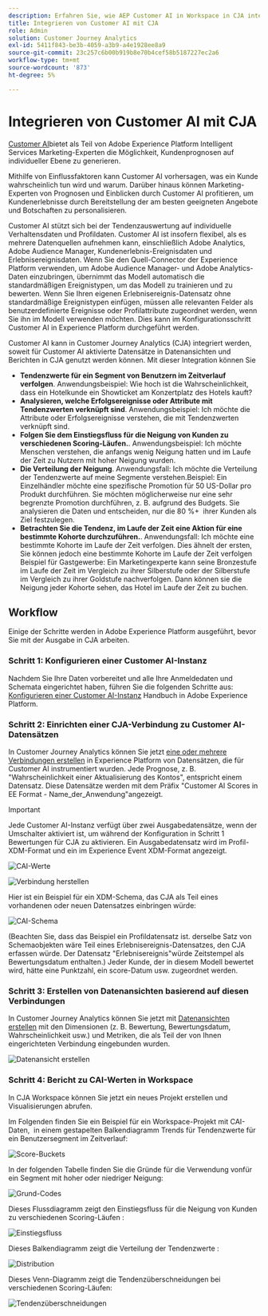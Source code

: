 ```yaml
---
description: Erfahren Sie, wie AEP Customer AI in Workspace in CJA integriert wird.
title: Integrieren von Customer AI mit CJA
role: Admin
solution: Customer Journey Analytics
exl-id: 5411f843-be3b-4059-a3b9-a4e1928ee8a9
source-git-commit: 23c257c6b00b919b8e70b4cef58b5187227ec2a6
workflow-type: tm+mt
source-wordcount: '873'
ht-degree: 5%

---
```


# Integrieren von Customer AI mit CJA

[Customer AI](https://experienceleague.adobe.com/docs/experience-platform/intelligent-services/customer-ai/overview.html?lang=en)bietet als Teil von Adobe Experience Platform Intelligent Services Marketing-Experten die Möglichkeit, Kundenprognosen auf individueller Ebene zu generieren.

Mithilfe von Einflussfaktoren kann Customer AI vorhersagen, was ein Kunde wahrscheinlich tun wird und warum. Darüber hinaus können Marketing-Experten von Prognosen und Einblicken durch Customer AI profitieren, um Kundenerlebnisse durch Bereitstellung der am besten geeigneten Angebote und Botschaften zu personalisieren.

Customer AI stützt sich bei der Tendenzauswertung auf individuelle Verhaltensdaten und Profildaten. Customer AI ist insofern flexibel, als es mehrere Datenquellen aufnehmen kann, einschließlich Adobe Analytics, Adobe Audience Manager, Kundenerlebnis-Ereignisdaten und Erlebnisereignisdaten. Wenn Sie den Quell-Connector der Experience Platform verwenden, um Adobe Audience Manager- und Adobe Analytics-Daten einzubringen, übernimmt das Modell automatisch die standardmäßigen Ereignistypen, um das Modell zu trainieren und zu bewerten. Wenn Sie Ihren eigenen Erlebnisereignis-Datensatz ohne standardmäßige Ereignistypen einfügen, müssen alle relevanten Felder als benutzerdefinierte Ereignisse oder Profilattribute zugeordnet werden, wenn Sie ihn im Modell verwenden möchten. Dies kann im Konfigurationsschritt Customer AI in Experience Platform durchgeführt werden. &#x200B;

Customer AI kann in Customer Journey Analytics (CJA) integriert werden, soweit für Customer AI aktivierte Datensätze in Datenansichten und Berichten in CJA genutzt werden können. Mit dieser Integration können Sie

* **Tendenzwerte für ein Segment von Benutzern im Zeitverlauf verfolgen**. Anwendungsbeispiel: Wie hoch ist die Wahrscheinlichkeit, dass ein Hotelkunde ein Showticket am Konzertplatz des Hotels kauft?
* **Analysieren, welche Erfolgsereignisse oder Attribute mit Tendenzwerten verknüpft sind**. &#x200B;Anwendungsbeispiel: Ich möchte die Attribute oder Erfolgsereignisse verstehen, die mit Tendenzwerten verknüpft sind.
* **Folgen Sie dem Einstiegsfluss für die Neigung von Kunden zu verschiedenen Scoring-Läufen.**. Anwendungsbeispiel: Ich möchte Menschen verstehen, die anfangs wenig Neigung hatten und im Laufe der Zeit zu Nutzern mit hoher Neigung wurden. &#x200B;
* **Die Verteilung der Neigung**. Anwendungsfall: Ich möchte die Verteilung der Tendenzwerte auf meine Segmente verstehen. &#x200B;Beispiel: Ein Einzelhändler möchte eine spezifische Promotion für 50 US-Dollar pro Produkt durchführen. Sie möchten möglicherweise nur eine sehr begrenzte Promotion durchführen, z. B. aufgrund des Budgets. Sie analysieren die Daten und entscheiden, nur die 80 %+ &#x200B; ihrer Kunden als Ziel festzulegen.
* **Betrachten Sie die Tendenz, im Laufe der Zeit eine Aktion für eine bestimmte Kohorte durchzuführen.**. Anwendungsfall: Ich möchte eine bestimmte Kohorte im Laufe der Zeit verfolgen. Dies ähnelt der ersten, Sie können jedoch eine bestimmte Kohorte im Laufe der Zeit verfolgen&#x200B; Beispiel für Gastgewerbe: Ein Marketingexperte kann seine Bronzestufe im Laufe der Zeit im Vergleich zu ihrer Silberstufe oder der Silberstufe im Vergleich zu ihrer Goldstufe nachverfolgen. Dann können sie die Neigung jeder Kohorte sehen, das Hotel im Laufe der Zeit zu buchen. &#x200B;

## Workflow

Einige der Schritte werden in Adobe Experience Platform ausgeführt, bevor Sie mit der Ausgabe in CJA arbeiten.

### Schritt 1: Konfigurieren einer Customer AI-Instanz

Nachdem Sie Ihre Daten vorbereitet und alle Ihre Anmeldedaten und Schemata eingerichtet haben, führen Sie die folgenden Schritte aus: [Konfigurieren einer Customer AI-Instanz](https://experienceleague.adobe.com/docs/experience-platform/intelligent-services/customer-ai/user-guide/configure.html?lang=en) Handbuch in Adobe Experience Platform.

### Schritt 2: Einrichten einer CJA-Verbindung zu Customer AI-Datensätzen

In Customer Journey Analytics können Sie jetzt [eine oder mehrere Verbindungen erstellen](/help/connections/create-connection.md) in Experience Platform von Datensätzen, die für Customer AI instrumentiert wurden. Jede Prognose, z. B. &quot;Wahrscheinlichkeit einer Aktualisierung des Kontos&quot;, entspricht einem Datensatz. Diese Datensätze werden mit dem Präfix &quot;Customer AI Scores in EE Format - Name_der_Anwendung&quot;angezeigt.

>[!IMPORTANT]
>
>Jede Customer AI-Instanz verfügt über zwei Ausgabedatensätze, wenn der Umschalter aktiviert ist, um während der Konfiguration in Schritt 1 Bewertungen für CJA zu aktivieren. Ein Ausgabedatensatz wird im Profil-XDM-Format und ein im Experience Event XDM-Format angezeigt.

![CAI-Werte](assets/cai-scores.png)

![Verbindung herstellen](assets/create-conn.png)

Hier ist ein Beispiel für ein XDM-Schema, das CJA als Teil eines vorhandenen oder neuen Datensatzes einbringen würde:

![CAI-Schema](assets/cai-schema.png)

(Beachten Sie, dass das Beispiel ein Profildatensatz ist. derselbe Satz von Schemaobjekten wäre Teil eines Erlebnisereignis-Datensatzes, den CJA erfassen würde. Der Datensatz &quot;Erlebnisereignis&quot;würde Zeitstempel als Bewertungsdatum enthalten.) Jeder Kunde, der in diesem Modell bewertet wird, hätte eine Punktzahl, ein score-Datum usw. zugeordnet werden.

### Schritt 3: Erstellen von Datenansichten basierend auf diesen Verbindungen

In Customer Journey Analytics können Sie jetzt mit [Datenansichten erstellen](/help/data-views/create-dataview.md) mit den Dimensionen (z. B. Bewertung, Bewertungsdatum, Wahrscheinlichkeit usw.) und Metriken, die als Teil der von Ihnen eingerichteten Verbindung eingebunden wurden.

![Datenansicht erstellen](assets/create-dataview.png)

### Schritt 4: Bericht zu CAI-Werten in Workspace

In CJA Workspace können Sie jetzt ein neues Projekt erstellen und Visualisierungen abrufen.

Im Folgenden finden Sie ein Beispiel für ein Workspace-Projekt mit CAI-Daten, &#x200B; in einem gestapelten Balkendiagramm Trends für Tendenzwerte für ein Benutzersegment im Zeitverlauf:

![Score-Buckets](assets/workspace-scores.png)

In der folgenden Tabelle finden Sie die Gründe für die Verwendung von &#x200B; für ein Segment mit hoher oder niedriger Neigung:

![Grund-Codes](assets/reason-codes.png)

Dieses Flussdiagramm zeigt den Einstiegsfluss für die Neigung von Kunden zu verschiedenen Scoring-Läufen &#x200B;:

![Einstiegsfluss](assets/flow.png)

Dieses Balkendiagramm zeigt die Verteilung der Tendenzwerte &#x200B;:

![Distribution](assets/distribution.png)

Dieses Venn-Diagramm zeigt die Tendenzüberschneidungen bei verschiedenen Scoring-Läufen:

![Tendenzüberschneidungen](assets/venn.png)
